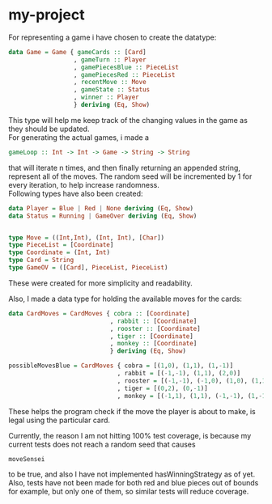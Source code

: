 # my-project
For representing a game i have chosen to create the datatype:  
```haskell
data Game = Game { gameCards :: [Card]
                  , gameTurn :: Player
                  , gamePiecesBlue :: PieceList
                  , gamePiecesRed :: PieceList
                  , recentMove :: Move
                  , gameState :: Status
                  , winner :: Player
                  } deriving (Eq, Show)
```  
This type will help me keep track of the changing values in the game as they should be updated.  
For generating the actual games, i made a
```haskell
gameLoop :: Int -> Int -> Game -> String -> String
```
that will iterate n times, and then finally returning an appended string, represent all of the moves. The random seed will be incremented by 1 for every iteration, to help increase randomness.  
Following types have also been created:
```haskell
data Player = Blue | Red | None deriving (Eq, Show)
data Status = Running | GameOver deriving (Eq, Show)


type Move = ((Int,Int), (Int, Int), [Char])
type PieceList = [Coordinate]
type Coordinate = (Int, Int)
type Card = String
type GameOV = ([Card], PieceList, PieceList)
```  
These were created for more simplicity and readability.  

Also, I made a data type for holding the available moves for the cards:  
```haskell
data CardMoves = CardMoves { cobra :: [Coordinate]
                            , rabbit :: [Coordinate]
                            , rooster :: [Coordinate]
                            , tiger :: [Coordinate]
                            , monkey :: [Coordinate]
                            } deriving (Eq, Show)

possibleMovesBlue = CardMoves { cobra = [(1,0), (1,1), (1,-1)]
                              , rabbit = [(-1,-1), (1,1), (2,0)]
                              , rooster = [(-1,-1), (-1,0), (1,0), (1,1)]
                              , tiger = [(0,2), (0,-1)]
                              , monkey = [(-1,1), (1,1), (-1,-1), (1,-1)]}
```  
These helps the program check if the move the player is about to make, is legal using the particular card.  

Currently, the reason I am not hitting 100% test coverage, is because my current tests does not reach a random seed that causes
```haskell
moveSensei
```
to be true, and also I have not implemented hasWinningStrategy as of yet. Also, tests have not been made for both red and blue pieces out of bounds for example, but only one of them, so similar tests will reduce coverage.
